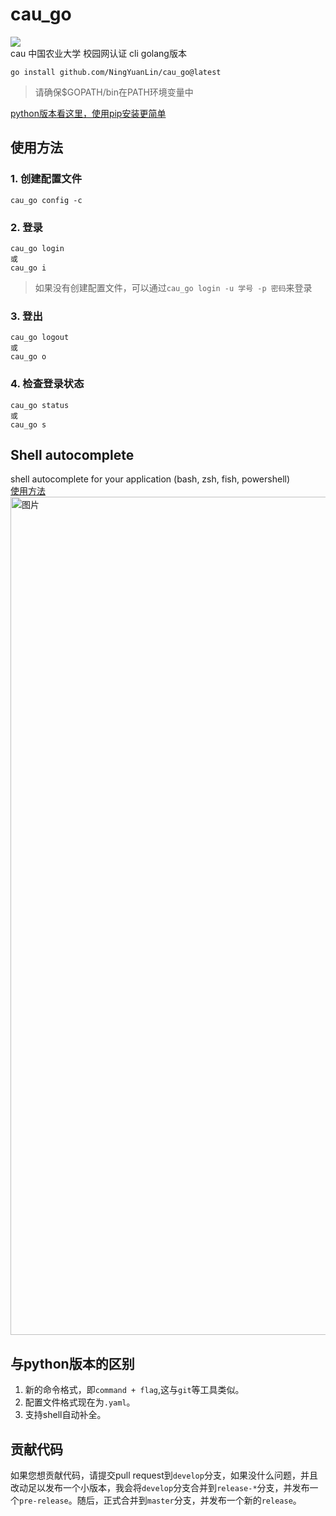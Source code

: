 # cau_go
![](https://github.com/NingYuanLin/cau_go/actions/workflows/cd_release.yml/badge.svg)  
cau 中国农业大学 校园网认证 cli golang版本
```
go install github.com/NingYuanLin/cau_go@latest
```
> 请确保$GOPATH/bin在PATH环境变量中

[python版本看这里，使用pip安装更简单](https://github.com/NingYuanLin/cau_auth)

## 使用方法
### 1. 创建配置文件
```
cau_go config -c
```
### 2. 登录
```
cau_go login
或
cau_go i
```
> 如果没有创建配置文件，可以通过`cau_go login -u 学号 -p 密码`来登录
### 3. 登出
```
cau_go logout
或
cau_go o
```
### 4. 检查登录状态
```
cau_go status
或
cau_go s
```

## Shell autocomplete 
shell autocomplete for your application (bash, zsh, fish, powershell)  
[使用方法](https://github.com/spf13/cobra/blob/main/shell_completions.md)
<img width="1341" alt="图片" src="https://user-images.githubusercontent.com/57001533/192970538-65aace5f-2668-49bb-b313-6e60cfe99490.png">


## 与python版本的区别
1. 新的命令格式，即`command + flag`,这与`git`等工具类似。
2. 配置文件格式现在为`.yaml`。
3. 支持shell自动补全。

## 贡献代码
如果您想贡献代码，请提交pull request到`develop`分支，如果没什么问题，并且改动足以发布一个小版本，我会将`develop`分支合并到`release-*`分支，并发布一个`pre-release`。随后，正式合并到`master`分支，并发布一个新的`release`。
